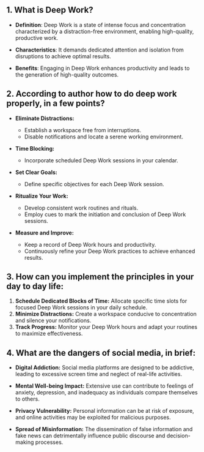 ## 1. What is Deep Work?

- **Definition**: Deep Work is a state of intense focus and concentration characterized by a distraction-free environment, enabling high-quality, productive work.

- **Characteristics**: It demands dedicated attention and isolation from disruptions to achieve optimal results.

- **Benefits**: Engaging in Deep Work enhances productivity and leads to the generation of high-quality outcomes.

## 2. According to author how to do deep work properly, in a few points?

- **Eliminate Distractions:** 
   - Establish a workspace free from interruptions.
   - Disable notifications and locate a serene working environment.

- **Time Blocking:** 
   - Incorporate scheduled Deep Work sessions in your calendar.

- **Set Clear Goals:** 
   - Define specific objectives for each Deep Work session.

- **Ritualize Your Work:** 
   - Develop consistent work routines and rituals.
   - Employ cues to mark the initiation and conclusion of Deep Work sessions.

- **Measure and Improve:** 
   - Keep a record of Deep Work hours and productivity.
   - Continuously refine your Deep Work practices to achieve enhanced results.

## 3. How can you implement the principles in your day to day life:

1. **Schedule Dedicated Blocks of Time:** Allocate specific time slots for focused Deep Work sessions in your daily schedule.
2. **Minimize Distractions:** Create a workspace conducive to concentration and silence your notifications.
3. **Track Progress:** Monitor your Deep Work hours and adapt your routines to maximize effectiveness.

## 4. What are the dangers of social media, in brief:

- **Digital Addiction:** Social media platforms are designed to be addictive, leading to excessive screen time and neglect of real-life activities.

- **Mental Well-being Impact:** Extensive use can contribute to feelings of anxiety, depression, and inadequacy as individuals compare themselves to others.

- **Privacy Vulnerability:** Personal information can be at risk of exposure, and online activities may be exploited for malicious purposes.

- **Spread of Misinformation:** The dissemination of false information and fake news can detrimentally influence public discourse and decision-making processes.


